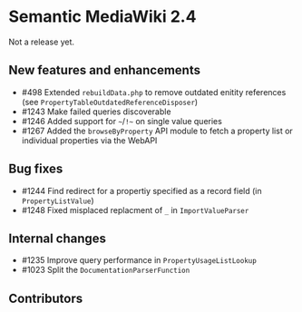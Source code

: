 # Semantic MediaWiki 2.4

Not a release yet.

## New features and enhancements

* #498 Extended `rebuildData.php` to remove outdated enitity references (see `PropertyTableOutdatedReferenceDisposer`)
* #1243 Make failed queries discoverable
* #1246 Added support for `~`/`!~` on single value queries
* #1267 Added the `browseByProperty` API module to fetch a property list or individual properties via the WebAPI

## Bug fixes

* #1244 Find redirect for a propertiy specified as a record field (in `PropertyListValue`)
* #1248 Fixed misplaced replacment of `_` in `ImportValueParser`

## Internal changes

* #1235 Improve query performance in `PropertyUsageListLookup`
* #1023 Split the `DocumentationParserFunction`

## Contributors

